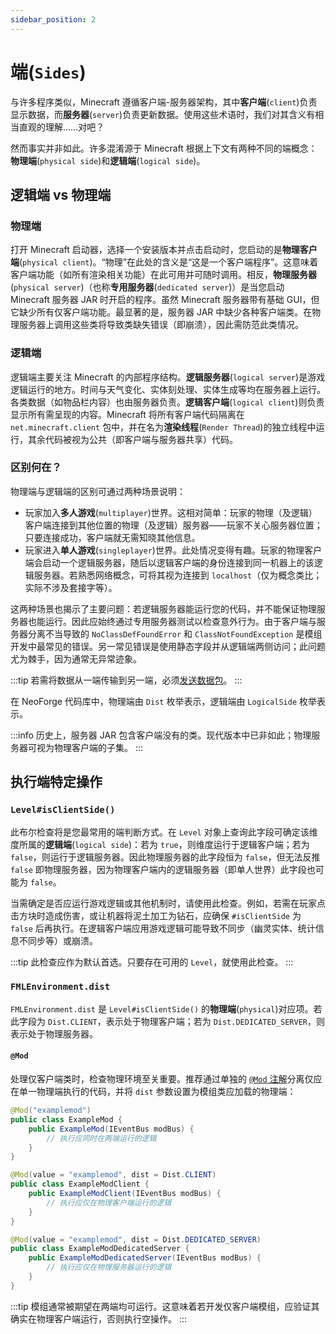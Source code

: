 ```yaml
---
sidebar_position: 2
---
```

# **端**(`Sides`)

与许多程序类似，Minecraft 遵循客户端-服务器架构，其中**客户端**(`client`)负责显示数据，而**服务器**(`server`)负责更新数据。使用这些术语时，我们对其含义有相当直观的理解……对吧？

然而事实并非如此。许多混淆源于 Minecraft 根据上下文有两种不同的端概念：**物理端**(`physical side`)和**逻辑端**(`logical side`)。

## 逻辑端 vs 物理端

### 物理端

打开 Minecraft 启动器，选择一个安装版本并点击启动时，您启动的是**物理客户端**(`physical client`)。“物理”在此处的含义是“这是一个客户端程序”。这意味着客户端功能（如所有渲染相关功能）在此可用并可随时调用。相反，**物理服务器**(`physical server`)（也称**专用服务器**(`dedicated server`)）是当您启动 Minecraft 服务器 JAR 时开启的程序。虽然 Minecraft 服务器带有基础 GUI，但它缺少所有仅客户端功能。最显著的是，服务器 JAR 中缺少各种客户端类。在物理服务器上调用这些类将导致类缺失错误（即崩溃），因此需防范此类情况。

### 逻辑端

逻辑端主要关注 Minecraft 的内部程序结构。**逻辑服务器**(`logical server`)是游戏逻辑运行的地方。时间与天气变化、实体刻处理、实体生成等均在服务器上运行。各类数据（如物品栏内容）也由服务器负责。**逻辑客户端**(`logical client`)则负责显示所有需呈现的内容。Minecraft 将所有客户端代码隔离在 `net.minecraft.client` 包中，并在名为**渲染线程**(`Render Thread`)的独立线程中运行，其余代码被视为公共（即客户端与服务器共享）代码。

### 区别何在？

物理端与逻辑端的区别可通过两种场景说明：

- 玩家加入**多人游戏**(`multiplayer`)世界。这相对简单：玩家的物理（及逻辑）客户端连接到其他位置的物理（及逻辑）服务器——玩家不关心服务器位置；只要连接成功，客户端就无需知晓其他信息。
- 玩家进入**单人游戏**(`singleplayer`)世界。此处情况变得有趣。玩家的物理客户端会启动一个逻辑服务器，随后以逻辑客户端的身份连接到同一机器上的该逻辑服务器。若熟悉网络概念，可将其视为连接到 `localhost`（仅为概念类比；实际不涉及套接字等）。

这两种场景也揭示了主要问题：若逻辑服务器能运行您的代码，并不能保证物理服务器也能运行。因此应始终通过专用服务器测试以检查意外行为。由于客户端与服务器分离不当导致的 `NoClassDefFoundError` 和 `ClassNotFoundException` 是模组开发中最常见的错误。另一常见错误是使用静态字段并从逻辑端两侧访问；此问题尤为棘手，因为通常无异常迹象。

:::tip
若需将数据从一端传输到另一端，必须[发送数据包][networking]。
:::

在 NeoForge 代码库中，物理端由 `Dist` 枚举表示，逻辑端由 `LogicalSide` 枚举表示。

:::info
历史上，服务器 JAR 包含客户端没有的类。现代版本中已非如此；物理服务器可视为物理客户端的子集。
:::

## 执行端特定操作

### `Level#isClientSide()`

此布尔检查将是您最常用的端判断方式。在 `Level` 对象上查询此字段可确定该维度所属的**逻辑端**(`logical side`)：若为 `true`，则维度运行于逻辑客户端；若为 `false`，则运行于逻辑服务器。因此物理服务器的此字段恒为 `false`，但无法反推 `false` 即物理服务器，因为物理客户端内的逻辑服务器（即单人世界）此字段也可能为 `false`。

当需确定是否应运行游戏逻辑或其他机制时，请使用此检查。例如，若需在玩家点击方块时造成伤害，或让机器将泥土加工为钻石，应确保 `#isClientSide` 为 `false` 后再执行。在逻辑客户端应用游戏逻辑可能导致不同步（幽灵实体、统计信息不同步等）或崩溃。

:::tip
此检查应作为默认首选。只要存在可用的 `Level`，就使用此检查。
:::

### `FMLEnvironment.dist`

`FMLEnvironment.dist` 是 `Level#isClientSide()` 的**物理端**(`physical`)对应项。若此字段为 `Dist.CLIENT`，表示处于物理客户端；若为 `Dist.DEDICATED_SERVER`，则表示处于物理服务器。

#### `@Mod`

处理仅客户端类时，检查物理环境至关重要。推荐通过单独的 [`@Mod` 注解][mod]分离仅应在单一物理端执行的代码，并将 `dist` 参数设置为模组类应加载的物理端：

```java
@Mod("examplemod")
public class ExampleMod {
    public ExampleMod(IEventBus modBus) {
        // 执行应同时在两端运行的逻辑
    }
}

@Mod(value = "examplemod", dist = Dist.CLIENT) 
public class ExampleModClient {
    public ExampleModClient(IEventBus modBus) {
        // 执行应仅在物理客户端运行的逻辑
    }
}

@Mod(value = "examplemod", dist = Dist.DEDICATED_SERVER) 
public class ExampleModDedicatedServer {
    public ExampleModDedicatedServer(IEventBus modBus) {
        // 执行应仅在物理服务器运行的逻辑
    }
}
```

:::tip
模组通常被期望在两端均可运行。这意味着若开发仅客户端模组，应验证其确实在物理客户端运行，否则执行空操作。
:::

[networking]: ../networking/index.md
[mod]: ../gettingstarted/modfiles.md#javafml-and-mod